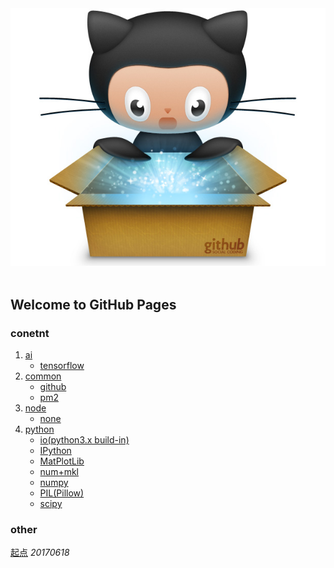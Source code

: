 <div align="center">
  <img src="https://github.com/ZhHong/ZhHong.github.io/blob/master/assets/img/gitopuss_open_box.jpg"><br><br>
</div>

## Welcome to GitHub Pages
### conetnt
1. [ai]()
    * [tensorflow]()
2. [common]()
    * [github]()
    * [pm2]()
3. [node]()
    * [none]()
4. [python]()
    * [io(python3.x build-in)]()
    * [IPython]()
    * [MatPlotLib]()
    * [num+mkl]()
    * [numpy]()
    * [PIL(Pillow)]()
    * [scipy]()

### other
[起点]() *20170618*

<!-- You can use the [editor on GitHub](https://github.com/ZhHong/ZhHong.github.io/edit/master/README.md) to maintain and preview the content for your website in Markdown files.

Whenever you commit to this repository, GitHub Pages will run [Jekyll](https://jekyllrb.com/) to rebuild the pages in your site, from the content in your Markdown files.

### Markdown

Markdown is a lightweight and easy-to-use syntax for styling your writing. It includes conventions for

```markdown
Syntax highlighted code block

# Header 1
## Header 2
### Header 3

- Bulleted
- List

1. Numbered
2. List

**Bold** and _Italic_ and `Code` text

[Link](url) and ![Image](src)
```

For more details see [GitHub Flavored Markdown](https://guides.github.com/features/mastering-markdown/).

### Jekyll Themes

Your Pages site will use the layout and styles from the Jekyll theme you have selected in your [repository settings](https://github.com/ZhHong/ZhHong.github.io/settings). The name of this theme is saved in the Jekyll `_config.yml` configuration file.

### Support or Contact

Having trouble with Pages? Check out our [documentation](https://help.github.com/categories/github-pages-basics/) or [contact support](https://github.com/contact) and we’ll help you sort it out.
-->
